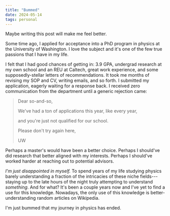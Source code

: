 ```yaml
---
title: "Bummed"
date: 2024-05-14
tags: personal
---
```


Maybe writing this post will make me feel better.

Some time ago, I applied for acceptance into a PhD program in physics at the University of Washington. I love the subject and it's one of the few true passions that I have in my life.

I felt that I had good chances of getting in: 3.9 GPA, undergrad research at my own school and an REU at Caltech, great work experience, and some supposedly-stellar letters of recommendations. It took me months of revising my SOP and CV, writing emails, and so forth. I submitted my application, eagerly waiting for a response back. I received zero communication from the department until a generic rejection came:

> Dear so-and-so,
> 
> We've had a ton of applications this year, like every year,
> 
> and you're just not qualified for our school.
> 
> Please don't try again here,
> 
> UW

Perhaps a master's would have been a better choice. Perhaps I should've did research that better aligned with my interests. Perhaps I should've worked harder at reaching out to potential advisors.

_I'm just disappointed in myself._ To spend years of my life studying physics barely understanding a fraction of the intricacies of these niche fields---staying up to the late hours of the night truly attempting to understand _something_. And for what? It's been a couple years now and I've yet to find a use for this knowledge. Nowadays, the only use of this knowledge is better-understanding random articles on Wikipedia.

I'm just bummed that my journey in physics has ended.
